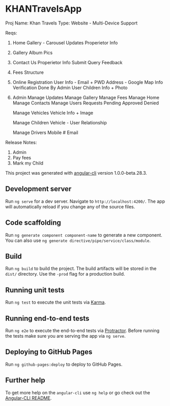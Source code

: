 # KHANTravelsApp

Proj Name: Khan Travels
Type: Website - Multi-Device Support

Reqs:
1. Home
	Gallery - Carousel
	Updates
	Properietor Info
		
2. Gallery
	Album
		Pics

3. Contact Us 
	Properietor Info
	Submit Query
	Feedback

4. Fees Structure

5. Online Registration
	User Info - Email + PWD
	Address - Google Map Info
	Verification Done By Admin User
	Children Info + Photo

6. Admin
	Manage Updates
	Manage Gallery
	Manage Fees
	Manage Home
	Manage Contacts
	Manage Users
		Requests
			Pending
			Approved
			Denied
		
	Manage Vehicles
		Vehicle Info + Image

	Manage Children
		Vehicle - User Relationship

	Manage Drivers
		Mobile #
		Email
				

Release Notes:

1. Admin
2. Pay fees
3. Mark my Child

This project was generated with [angular-cli](https://github.com/angular/angular-cli) version 1.0.0-beta.28.3.

## Development server
Run `ng serve` for a dev server. Navigate to `http://localhost:4200/`. The app will automatically reload if you change any of the source files.

## Code scaffolding

Run `ng generate component component-name` to generate a new component. You can also use `ng generate directive/pipe/service/class/module`.

## Build

Run `ng build` to build the project. The build artifacts will be stored in the `dist/` directory. Use the `-prod` flag for a production build.

## Running unit tests

Run `ng test` to execute the unit tests via [Karma](https://karma-runner.github.io).

## Running end-to-end tests

Run `ng e2e` to execute the end-to-end tests via [Protractor](http://www.protractortest.org/).
Before running the tests make sure you are serving the app via `ng serve`.

## Deploying to GitHub Pages

Run `ng github-pages:deploy` to deploy to GitHub Pages.

## Further help

To get more help on the `angular-cli` use `ng help` or go check out the [Angular-CLI README](https://github.com/angular/angular-cli/blob/master/README.md).
